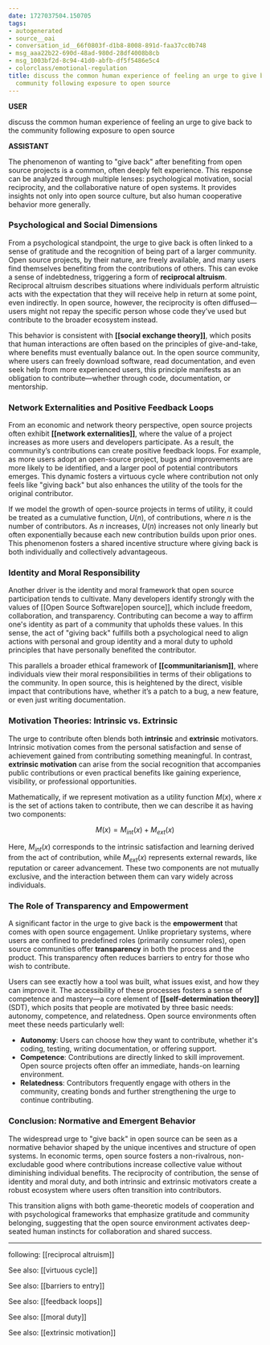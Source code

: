 ```yaml
---
date: 1727037504.150705
tags:
- autogenerated
- source__oai
- conversation_id__66f0803f-d1b8-8008-891d-faa37cc0b748
- msg_aaa22b22-690d-48ad-980d-28df4008b8cb
- msg_1003bf2d-8c94-41d0-abfb-df5f5486e5c4
- colorclass/emotional-regulation
title: discuss the common human experience of feeling an urge to give back to the
  community following exposure to open source
---
```


**USER**

discuss the common human experience of feeling an urge to give back to the community following exposure to open source


**ASSISTANT**

The phenomenon of wanting to "give back" after benefiting from open source projects is a common, often deeply felt experience. This response can be analyzed through multiple lenses: psychological motivation, social reciprocity, and the collaborative nature of open systems. It provides insights not only into open source culture, but also human cooperative behavior more generally.

### Psychological and Social Dimensions

From a psychological standpoint, the urge to give back is often linked to a sense of gratitude and the recognition of being part of a larger community. Open source projects, by their nature, are freely available, and many users find themselves benefiting from the contributions of others. This can evoke a sense of indebtedness, triggering a form of **reciprocal altruism**. Reciprocal altruism describes situations where individuals perform altruistic acts with the expectation that they will receive help in return at some point, even indirectly. In open source, however, the reciprocity is often diffused—users might not repay the specific person whose code they’ve used but contribute to the broader ecosystem instead.

This behavior is consistent with **[[social exchange theory]]**, which posits that human interactions are often based on the principles of give-and-take, where benefits must eventually balance out. In the open source community, where users can freely download software, read documentation, and even seek help from more experienced users, this principle manifests as an obligation to contribute—whether through code, documentation, or mentorship.

### Network Externalities and Positive Feedback Loops

From an economic and network theory perspective, open source projects often exhibit **[[network externalities]]**, where the value of a project increases as more users and developers participate. As a result, the community’s contributions can create positive feedback loops. For example, as more users adopt an open-source project, bugs and improvements are more likely to be identified, and a larger pool of potential contributors emerges. This dynamic fosters a virtuous cycle where contribution not only feels like "giving back" but also enhances the utility of the tools for the original contributor. 

If we model the growth of open-source projects in terms of utility, it could be treated as a cumulative function, $U(n)$, of contributions, where $n$ is the number of contributors. As $n$ increases, $U(n)$ increases not only linearly but often exponentially because each new contribution builds upon prior ones. This phenomenon fosters a shared incentive structure where giving back is both individually and collectively advantageous.

### Identity and Moral Responsibility

Another driver is the identity and moral framework that open source participation tends to cultivate. Many developers identify strongly with the values of [[Open Source Software|open source]], which include freedom, collaboration, and transparency. Contributing can become a way to affirm one's identity as part of a community that upholds these values. In this sense, the act of "giving back" fulfills both a psychological need to align actions with personal and group identity and a moral duty to uphold principles that have personally benefited the contributor.

This parallels a broader ethical framework of **[[communitarianism]]**, where individuals view their moral responsibilities in terms of their obligations to the community. In open source, this is heightened by the direct, visible impact that contributions have, whether it’s a patch to a bug, a new feature, or even just writing documentation.

### Motivation Theories: Intrinsic vs. Extrinsic

The urge to contribute often blends both **intrinsic** and **extrinsic** motivators. Intrinsic motivation comes from the personal satisfaction and sense of achievement gained from contributing something meaningful. In contrast, **extrinsic motivation** can arise from the social recognition that accompanies public contributions or even practical benefits like gaining experience, visibility, or professional opportunities.

Mathematically, if we represent motivation as a utility function $M(x)$, where $x$ is the set of actions taken to contribute, then we can describe it as having two components: 

$$ M(x) = M_{int}(x) + M_{ext}(x) $$

Here, $M_{int}(x)$ corresponds to the intrinsic satisfaction and learning derived from the act of contribution, while $M_{ext}(x)$ represents external rewards, like reputation or career advancement. These two components are not mutually exclusive, and the interaction between them can vary widely across individuals.

### The Role of Transparency and Empowerment

A significant factor in the urge to give back is the **empowerment** that comes with open source engagement. Unlike proprietary systems, where users are confined to predefined roles (primarily consumer roles), open source communities offer **transparency** in both the process and the product. This transparency often reduces barriers to entry for those who wish to contribute. 

Users can see exactly how a tool was built, what issues exist, and how they can improve it. The accessibility of these processes fosters a sense of competence and mastery—a core element of **[[self-determination theory]]** (SDT), which posits that people are motivated by three basic needs: autonomy, competence, and relatedness. Open source environments often meet these needs particularly well:

- **Autonomy**: Users can choose how they want to contribute, whether it's coding, testing, writing documentation, or offering support.
- **Competence**: Contributions are directly linked to skill improvement. Open source projects often offer an immediate, hands-on learning environment.
- **Relatedness**: Contributors frequently engage with others in the community, creating bonds and further strengthening the urge to continue contributing.

### Conclusion: Normative and Emergent Behavior

The widespread urge to "give back" in open source can be seen as a normative behavior shaped by the unique incentives and structure of open systems. In economic terms, open source fosters a non-rivalrous, non-excludable good where contributions increase collective value without diminishing individual benefits. The reciprocity of contribution, the sense of identity and moral duty, and both intrinsic and extrinsic motivators create a robust ecosystem where users often transition into contributors.

This transition aligns with both game-theoretic models of cooperation and with psychological frameworks that emphasize gratitude and community belonging, suggesting that the open source environment activates deep-seated human instincts for collaboration and shared success.


---


following: [[reciprocal altruism]]

See also: [[virtuous cycle]]


See also: [[barriers to entry]]


See also: [[feedback loops]]


See also: [[moral duty]]


See also: [[extrinsic motivation]]